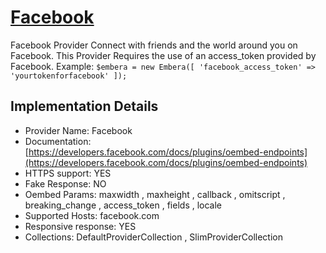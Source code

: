 # [Facebook](https://facebook.com)

Facebook Provider
Connect with friends and the world around you on
Facebook. This Provider
Requires the use of an access_token provided by
Facebook. Example: `$embera = new Embera([ 'facebook_access_token' =>
'yourtokenforfacebook' ]);`

## Implementation Details

- Provider
Name: Facebook
- Documentation: [https://developers.facebook.com/docs/plugins/oembed-endpoints](https://developers.facebook.com/docs/plugins/oembed-endpoints)
- HTTPS support: YES
- Fake Response: NO
- Oembed Params: maxwidth , maxheight , callback , omitscript , breaking_change , access_token , fields , locale
- Supported Hosts: facebook.com
- Responsive response: YES
- Collections: DefaultProviderCollection , SlimProviderCollection


